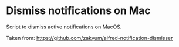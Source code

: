 # Dismiss notifications on Mac

Script to dismiss active notifications on MacOS.

Taken from: https://github.com/zakyum/alfred-notification-dismisser
